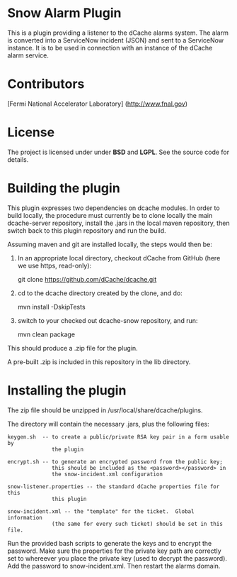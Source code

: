 Snow Alarm Plugin
======

This is a plugin providing a listener to the dCache alarms system.
The alarm is converted into a ServiceNow incident (JSON) and sent
to a ServiceNow instance.  It is to be used in connection with an
instance of the dCache alarm service.

Contributors
============
[Fermi National Accelerator Laboratory] (http://www.fnal.gov)

License
=======
The project is licensed under under __BSD__ and __LGPL__. See the source code for details.

Building the plugin
===================

This plugin expresses two dependencies on dcache modules.  In order
to build locally, the procedure must currently be to clone locally
the main dcache-server repository, install the .jars in the local
maven repository, then switch back to this plugin repository and run the
build.  

Assuming maven and git are installed locally, the steps would then be:


1.  In an appropriate local directory, checkout dCache from GitHub (here we use https, read-only):

    git clone https://github.com/dCache/dcache.git
    
2.  cd to the dcache directory created by the clone, and do:

    mvn install -DskipTests
    
3.  switch to your checked out dcache-snow repository, and run:

    mvn clean package

This should produce a .zip file for the plugin.

A pre-built .zip is included in this repository in the lib directory.

Installing the plugin
=====================
The zip file should be unzipped in /usr/local/share/dcache/plugins.

The directory will contain the necessary .jars, plus the following files:

    keygen.sh  -- to create a public/private RSA key pair in a form usable by
                  the plugin

    encrypt.sh -- to generate an encrypted password from the public key;
                  this should be included as the <password></password> in
                  the snow-incident.xml configuration

    snow-listener.properties -- the standard dCache properties file for this
                  this plugin

    snow-incident.xml -- the "template" for the ticket.  Global information
                  (the same for every such ticket) should be set in this file.

Run the provided bash scripts to generate the keys and to encrypt the password.
Make sure the properties for the private key path are correctly set to whereever
you place the private key (used to decrypt the password).  Add the password
to snow-incident.xml.  Then restart the alarms domain.
